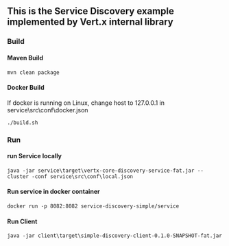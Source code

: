 ## This is the Service Discovery example implemented by Vert.x internal library

### Build

#### Maven Build

```
mvn clean package
```

#### Docker Build
If docker is running on Linux, change host to 127.0.0.1 in service\src\conf\docker.json
```
./build.sh
```

### Run

#### run Service locally
```
java -jar service\target\vertx-core-discovery-service-fat.jar --cluster -conf service\src\conf\local.json
```

#### Run service in docker container
```
docker run -p 8082:8082 service-discovery-simple/service
```
#### Run Client
```
java -jar client\target\simple-discovery-client-0.1.0-SNAPSHOT-fat.jar
```

